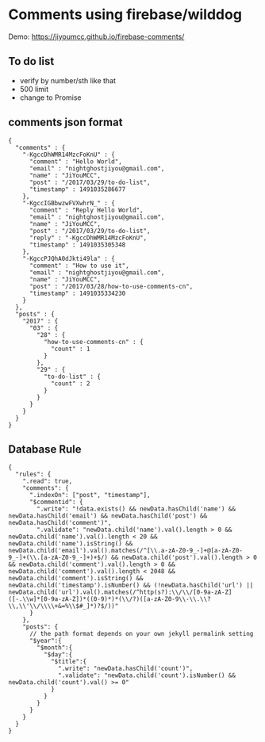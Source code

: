 # Comments using firebase/wilddog #

Demo: https://jiyoumcc.github.io/firebase-comments/

## To do list
- verify by number/sth like that
- 500 limit
- change to Promise

## comments json format ##

    {
      "comments" : {
        "-KgccDhWMR14MzcFoKnU" : {
          "comment" : "Hello World",
          "email" : "nightghostjiyou@gmail.com",
          "name" : "JiYouMCC",
          "post" : "/2017/03/29/to-do-list",
          "timestamp" : 1491035286677
        },
        "-KgccIGBbwzwFVXwhrN_" : {
          "comment" : "Reply Hello World",
          "email" : "nightghostjiyou@gmail.com",
          "name" : "JiYouMCC",
          "post" : "/2017/03/29/to-do-list",
          "reply" : "-KgccDhWMR14MzcFoKnU",
          "timestamp" : 1491035305348
        },
        "-KgccPJQhA0dJkti49la" : {
          "comment" : "How to use it",
          "email" : "nightghostjiyou@gmail.com",
          "name" : "JiYouMCC",
          "post" : "/2017/03/28/how-to-use-comments-cn",
          "timestamp" : 1491035334230
        }
      },
      "posts" : {
        "2017" : {
          "03" : {
            "28" : {
              "how-to-use-comments-cn" : {
                "count" : 1
              }
            },
            "29" : {
              "to-do-list" : {
                "count" : 2
              }
            }
          }
        }
      }
    }


## Database Rule ##

    {
      "rules": {
        ".read": true,
        "comments": {
          ".indexOn": ["post", "timestamp"],
          "$commentid": {
            ".write": "!data.exists() && newData.hasChild('name') && newData.hasChild('email') && newData.hasChild('post') && newData.hasChild('comment')",
            ".validate": "newData.child('name').val().length > 0 && newData.child('name').val().length < 20 && newData.child('name').isString() && newData.child('email').val().matches(/^[\\.a-zA-Z0-9_-]+@[a-zA-Z0-9_-]+(\\.[a-zA-Z0-9_-]+)+$/) && newData.child('post').val().length > 0 && newData.child('comment').val().length > 0 && newData.child('comment').val().length < 2048 && newData.child('comment').isString() && newData.child('timestamp').isNumber() && (!newData.hasChild('url') || newData.child('url').val().matches(/^http(s?):\\/\\/[0-9a-zA-Z]([-.\\w]*[0-9a-zA-Z])*((0-9)*)*(\\/?)([a-zA-Z0-9\\-\\.\\?\\,\\'\\/\\\\+&=%\\$#_]*)?$/))"
          }
        },
        "posts": {
          // the path format depends on your own jekyll permalink setting
          "$year":{
            "$month":{
              "$day":{
                "$title":{
                  ".write": "newData.hasChild('count')",
                  ".validate": "newData.child('count').isNumber() && newData.child('count').val() >= 0"
                }
              }
            }
          }
        }
      }
    }



